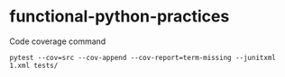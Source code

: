 # functional-python-practices

Code coverage command

    pytest --cov=src --cov-append --cov-report=term-missing --junitxml 1.xml tests/
